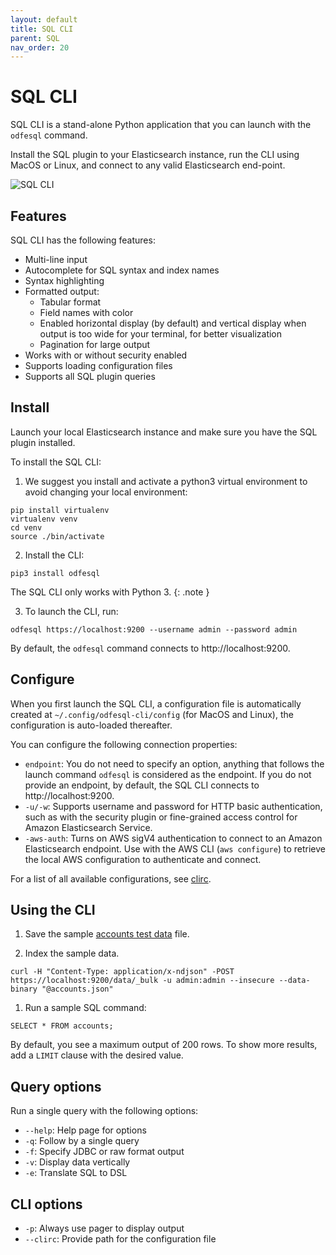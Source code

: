 ```yaml
---
layout: default
title: SQL CLI
parent: SQL
nav_order: 20
---
```


# SQL CLI

SQL CLI is a stand-alone Python application that you can launch with the `odfesql` command.

Install the SQL plugin to your Elasticsearch instance, run the CLI using MacOS or Linux, and connect to any valid Elasticsearch end-point.

![SQL CLI](../../images/cli.gif)

## Features

SQL CLI has the following features:

- Multi-line input
- Autocomplete for SQL syntax and index names
- Syntax highlighting
- Formatted output:
  - Tabular format
  - Field names with color
  - Enabled horizontal display (by default) and vertical display when output is too wide for your terminal, for better visualization
  - Pagination for large output
- Works with or without security enabled
- Supports loading configuration files
- Supports all SQL plugin queries

## Install

Launch your local Elasticsearch instance and make sure you have the SQL plugin installed.

To install the SQL CLI:

1. We suggest you install and activate a python3 virtual environment to avoid changing your local environment:
```
pip install virtualenv
virtualenv venv
cd venv
source ./bin/activate
```

2. Install the CLI:
```
pip3 install odfesql
```

The SQL CLI only works with Python 3.
{: .note }

3. To launch the CLI, run:
```
odfesql https://localhost:9200 --username admin --password admin
```
By default, the `odfesql` command connects to http://localhost:9200.

## Configure

When you first launch the SQL CLI, a configuration file is automatically created at `~/.config/odfesql-cli/config` (for MacOS and Linux), the configuration is auto-loaded thereafter.

You can configure the following connection properties:

- `endpoint`: You do not need to specify an option, anything that follows the launch command `odfesql` is considered as the endpoint. If you do not provide an endpoint, by default, the SQL CLI connects to http://localhost:9200.
- `-u/-w`: Supports username and password for HTTP basic authentication, such as with the security plugin or fine-grained access control for Amazon Elasticsearch Service.
- `-aws-auth`: Turns on AWS sigV4 authentication to connect to an Amazon Elasticsearch endpoint. Use with the AWS CLI (`aws configure`) to retrieve the local AWS configuration to authenticate and connect.

For a list of all available configurations, see [clirc](https://github.com/opendistro-for-elasticsearch/sql-cli/blob/master/src/conf/clirc).

## Using the CLI

1. Save the sample [accounts test data](https://github.com/opendistro-for-elasticsearch/sql/blob/master/src/test/resources/doctest/testdata/accounts.json) file.

1. Index the sample data.
```
curl -H "Content-Type: application/x-ndjson" -POST https://localhost:9200/data/_bulk -u admin:admin --insecure --data-binary "@accounts.json"
```

1. Run a sample SQL command:
```
SELECT * FROM accounts;
```

By default, you see a maximum output of 200 rows. To show more results, add a `LIMIT` clause with the desired value.

## Query options

Run a single query with the following options:

- `--help`: Help page for options
- `-q`: Follow by a single query
- `-f`: Specify JDBC or raw format output
- `-v`: Display data vertically
- `-e`: Translate SQL to DSL

## CLI options

- `-p`: Always use pager to display output
- `--clirc`: Provide path for the configuration file
